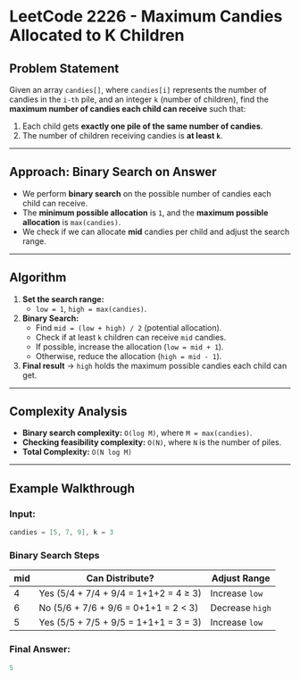 # LeetCode 2226 - Maximum Candies Allocated to K Children

## **Problem Statement**
Given an array `candies[]`, where `candies[i]` represents the number of candies in the `i-th` pile, and an integer `k` (number of children), find the **maximum number of candies each child can receive** such that:
1. Each child gets **exactly one pile of the same number of candies**.
2. The number of children receiving candies is **at least `k`**.

---

## **Approach: Binary Search on Answer**
- We perform **binary search** on the possible number of candies each child can receive.
- The **minimum possible allocation** is `1`, and the **maximum possible allocation** is `max(candies)`.
- We check if we can allocate **mid** candies per child and adjust the search range.

---

## **Algorithm**
1. **Set the search range:**  
   - `low = 1`, `high = max(candies)`.
2. **Binary Search:**
   - Find `mid = (low + high) / 2` (potential allocation).
   - Check if at least `k` children can receive `mid` candies.
   - If possible, increase the allocation (`low = mid + 1`).
   - Otherwise, reduce the allocation (`high = mid - 1`).
3. **Final result** → `high` holds the maximum possible candies each child can get.

---

## **Complexity Analysis**
- **Binary search complexity:** `O(log M)`, where `M = max(candies)`.
- **Checking feasibility complexity:** `O(N)`, where `N` is the number of piles.
- **Total Complexity:** `O(N log M)`

---

## **Example Walkthrough**
### **Input:**
```java
candies = [5, 7, 9], k = 3
```
### **Binary Search Steps**
| mid | Can Distribute? | Adjust Range |
|----|--------------|------------|
| 4  |  Yes (5/4 + 7/4 + 9/4 = 1+1+2 = 4 ≥ 3) | Increase `low` |
| 6  |  No (5/6 + 7/6 + 9/6 = 0+1+1 = 2 < 3) | Decrease `high` |
| 5  |  Yes (5/5 + 7/5 + 9/5 = 1+1+1 = 3 = 3) | Increase `low` |

### **Final Answer:**  
```java
5
```


